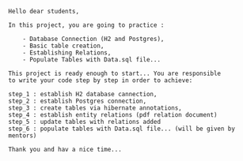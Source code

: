 
    Hello dear students,

    In this project, you are going to practice :

        - Database Connection (H2 and Postgres),
        - Basic table creation, 
        - Establishing Relations,
        - Populate Tables with Data.sql file...

    This project is ready enough to start... You are responsible
    to write your code step by step in order to achieve:

    step_1 : establish H2 database cannection,
    step_2 : establish Postgres connection,
    step_3 : create tables via hibernate annotations,
    step_4 : establish entity relations (pdf relation document)
    step_5 : update tables with relations added
    step_6 : populate tables with Data.sql file... (will be given by mentors)

    Thank you and hav a nice time...
